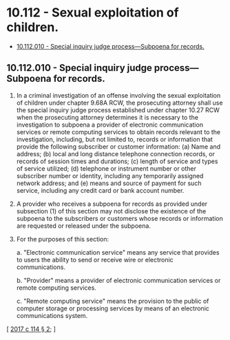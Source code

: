 # 10.112 - Sexual exploitation of children.
* [10.112.010 - Special inquiry judge process—Subpoena for records.](#10112010---special-inquiry-judge-processsubpoena-for-records)
## 10.112.010 - Special inquiry judge process—Subpoena for records.
1. In a criminal investigation of an offense involving the sexual exploitation of children under chapter 9.68A RCW, the prosecuting attorney shall use the special inquiry judge process established under chapter 10.27 RCW when the prosecuting attorney determines it is necessary to the investigation to subpoena a provider of electronic communication services or remote computing services to obtain records relevant to the investigation, including, but not limited to, records or information that provide the following subscriber or customer information: (a) Name and address; (b) local and long distance telephone connection records, or records of session times and durations; (c) length of service and types of service utilized; (d) telephone or instrument number or other subscriber number or identity, including any temporarily assigned network address; and (e) means and source of payment for such service, including any credit card or bank account number.

2. A provider who receives a subpoena for records as provided under subsection (1) of this section may not disclose the existence of the subpoena to the subscribers or customers whose records or information are requested or released under the subpoena.

3. For the purposes of this section:

    a.  "Electronic communication service" means any service that provides to users the ability to send or receive wire or electronic communications.

    b.  "Provider" means a provider of electronic communication services or remote computing services.

    c.  "Remote computing service" means the provision to the public of computer storage or processing services by means of an electronic communications system.

\[ [2017 c 114 § 2](http://lawfilesext.leg.wa.gov/biennium/2017-18/Pdf/Bills/Session%20Laws/House/1728.SL.pdf?cite=2017%20c%20114%20§%202); \]

